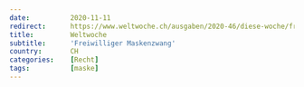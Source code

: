 ```yaml
---
date:          2020-11-11
redirect:      https://www.weltwoche.ch/ausgaben/2020-46/diese-woche/freiwilliger-maskenzwang-die-weltwoche-ausgabe-46-2020.html
title:         Weltwoche
subtitle:      'Freiwilliger Maskenzwang'
country:       CH
categories:    [Recht]
tags:          [maske]
---
```

